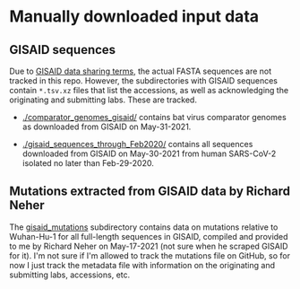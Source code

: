 # Manually downloaded input data

## GISAID sequences
Due to [GISAID data sharing terms](https://www.gisaid.org/help/faq/), the actual FASTA sequences are not tracked in this repo.
However, the subdirectories with GISAID sequences contain `*.tsv.xz` files that list the accessions, as well as acknowledging the originating and submitting labs.
These are tracked.

- [./comparator_genomes_gisaid/](comparator_genomes_gisaid) contains bat virus comparator genomes as downloaded from GISAID on May-31-2021.

- [./gisaid_sequences_through_Feb2020/](gisaid_sequences_through_Feb2020) contains all sequences downloaded from GISAID on May-30-2021 from human SARS-CoV-2 isolated no later than Feb-29-2020.

## Mutations extracted from GISAID data by Richard Neher

The [gisaid_mutations](gisaid_mutations) subdirectory contains data on mutations relative to Wuhan-Hu-1 for all full-length sequences in GISAID, compiled and provided to me by Richard Neher on May-17-2021 (not sure when he scraped GISAID for it).
I'm not sure if I'm allowed to track the mutations file on GitHub, so for now I just track the metadata file with information on the originating and submitting labs, accessions, etc.
